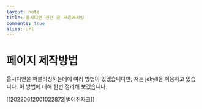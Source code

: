 ```yaml
---
layout: note
title: 옵시디언 관련 글 모음과지킬 
comments: true
alias: url
---
```

# 페이지 제작방법

옵시디언을 퍼블리싱하는데에 여러 방법이 있겠습니다만, 저는 jekyll을 이용하고 있습니다. 이 방법에 대해 한번 정리해 보겠습니다.

[[20220612001022872|벌어진자크]]